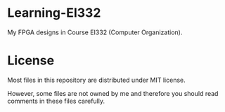 # Learning-EI332
My FPGA designs in Course EI332 (Computer Organization).

# License
Most files in this repository are distributed under MIT license.

However, some files are not owned by me and therefore you should read comments
in these files carefully.
